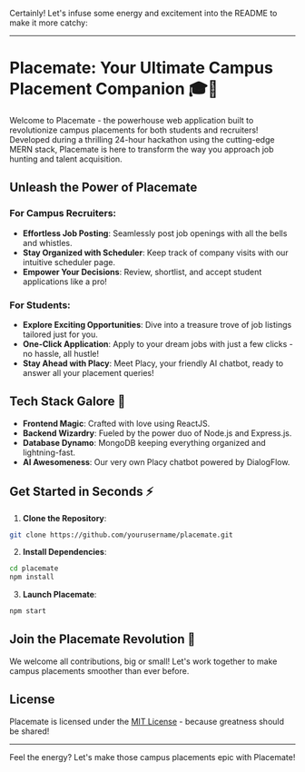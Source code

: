 Certainly! Let's infuse some energy and excitement into the README to make it more catchy:

---

# Placemate: Your Ultimate Campus Placement Companion 🎓💼

Welcome to Placemate - the powerhouse web application built to revolutionize campus placements for both students and recruiters! Developed during a thrilling 24-hour hackathon using the cutting-edge MERN stack, Placemate is here to transform the way you approach job hunting and talent acquisition.

## Unleash the Power of Placemate

### For Campus Recruiters:

- **Effortless Job Posting**: Seamlessly post job openings with all the bells and whistles.
- **Stay Organized with Scheduler**: Keep track of company visits with our intuitive scheduler page.
- **Empower Your Decisions**: Review, shortlist, and accept student applications like a pro!

### For Students:

- **Explore Exciting Opportunities**: Dive into a treasure trove of job listings tailored just for you.
- **One-Click Application**: Apply to your dream jobs with just a few clicks - no hassle, all hustle!
- **Stay Ahead with Placy**: Meet Placy, your friendly AI chatbot, ready to answer all your placement queries!

## Tech Stack Galore 🚀

- **Frontend Magic**: Crafted with love using ReactJS.
- **Backend Wizardry**: Fueled by the power duo of Node.js and Express.js.
- **Database Dynamo**: MongoDB keeping everything organized and lightning-fast.
- **AI Awesomeness**: Our very own Placy chatbot powered by DialogFlow.

## Get Started in Seconds ⚡

1. **Clone the Repository**:

```bash
git clone https://github.com/yourusername/placemate.git
```

2. **Install Dependencies**:

```bash
cd placemate
npm install
```

3. **Launch Placemate**:

```bash
npm start
```

## Join the Placemate Revolution 🌟

We welcome all contributions, big or small! Let's work together to make campus placements smoother than ever before.

## License

Placemate is licensed under the [MIT License](LICENSE) - because greatness should be shared!

---

Feel the energy? Let's make those campus placements epic with Placemate!
